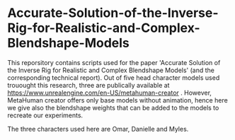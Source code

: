 # Accurate-Solution-of-the-Inverse-Rig-for-Realistic-and-Complex-Blendshape-Models


This reporsitory contains scripts used for the paper 'Accurate Solution of the Inverse Rig for Realistic and Complex Blendshape Models' (and the corresponding technical report).
Out of five head character models used trouought this research, three are publically available at https://www.unrealengine.com/en-US/metahuman-creator . However, MetaHuman creator offers only base models without animation, hence here we give also the blendshape weights that can be added to the models to recreate our experiments.

The three characters used here are Omar, Danielle and Myles.
